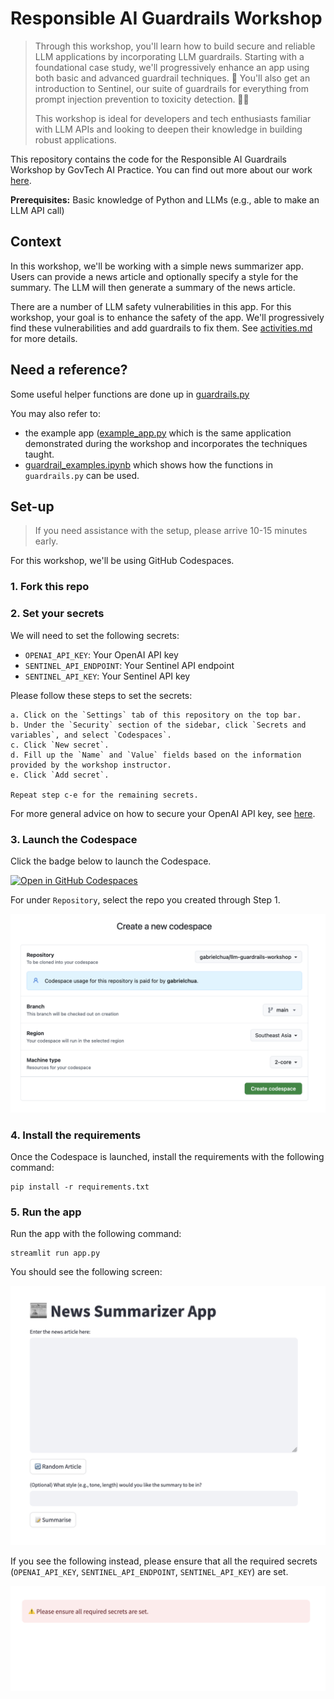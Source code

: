 # Responsible AI Guardrails Workshop

> Through this workshop, you'll learn how to build secure and reliable LLM applications by incorporating LLM guardrails. Starting with a foundational case study, we'll progressively enhance an app using both basic and advanced guardrail techniques. 🔐 You'll also get an introduction to Sentinel, our suite of guardrails for everything from prompt injection prevention to toxicity detection. 👩‍💻 
>
> This workshop is ideal for developers and tech enthusiasts familiar with LLM APIs and looking to deepen their knowledge in building robust applications.

This repository contains the code for the Responsible AI Guardrails Workshop by GovTech AI Practice. You can find out more about our work [here](https://medium.com/dsaid-govtech).

**Prerequisites:** Basic knowledge of Python and LLMs (e.g., able to make an LLM API call)

## Context
In this workshop, we'll be working with a simple news summarizer app. Users can provide a news article and optionally specify a style for the summary. The LLM will then generate a summary of the news article.

There are a number of LLM safety vulnerabilities in this app. For this workshop, your goal is to enhance the safety of the app. We'll progressively find these vulnerabilities and add guardrails to fix them. See [activities.md](./activities.md) for more details.

## Need a reference?
Some useful helper functions are done up in [guardrails.py](./guardrails.py)

You may also refer to:
- the example app ([example_app.py](./example_app.py) which is the same application demonstrated during the workshop and incorporates the techniques taught.
- [guardrail_examples.ipynb](./guardrail_examples.ipynb) which shows how the functions in `guardrails.py` can be used.

## Set-up

> If you need assistance with the setup, please arrive 10-15 minutes early.

For this workshop, we'll be using GitHub Codespaces.

### 1. Fork this repo

### 2. Set your secrets

We will need to set the following secrets:

- `OPENAI_API_KEY`: Your OpenAI API key
- `SENTINEL_API_ENDPOINT`: Your Sentinel API endpoint
- `SENTINEL_API_KEY`: Your Sentinel API key

Please follow these steps to set the secrets:

```
a. Click on the `Settings` tab of this repository on the top bar.
b. Under the `Security` section of the sidebar, click `Secrets and variables`, and select `Codespaces`.
c. Click `New secret`.
d. Fill up the `Name` and `Value` fields based on the information provided by the workshop instructor.
e. Click `Add secret`.

Repeat step c-e for the remaining secrets.
```

For more general advice on how to secure your OpenAI API key, see [here](https://help.openai.com/en/articles/5112595-best-practices-for-api-key-safety).

### 3. Launch the Codespace

Click the badge below to launch the Codespace.

[![Open in GitHub Codespaces](https://github.com/codespaces/badge.svg)](https://github.com/codespaces/new)

For under `Repository`, select the repo you created through Step 1.

![Codespaces setup page](<./images/codespaces.png>)

### 4. Install the requirements

Once the Codespace is launched, install the requirements with the following command:

```
pip install -r requirements.txt
```

### 5. Run the app

Run the app with the following command:
```
streamlit run app.py
```

You should see the following screen:

![App screenshot](./images/app_screenshot.png)

If you see the following instead, please ensure that all the required secrets (`OPENAI_API_KEY`, `SENTINEL_API_ENDPOINT`, `SENTINEL_API_KEY`) are set.

![Missing secrets](./images/missing_secrets.png)
